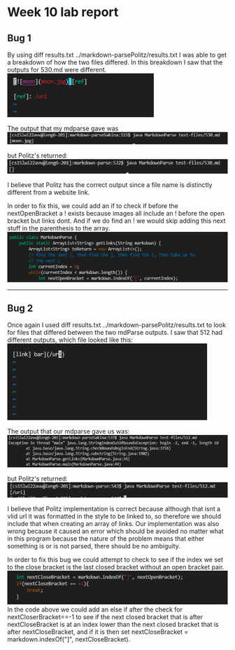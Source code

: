 # Week 10 lab report
## Bug 1
By using diff results.txt ../markdown-parsePolitz/results.txt I was able
to get a breakdown of how the two files differed. In this breakdown I saw that the
outputs for 530.md were different. 
![Image](bug1file.png)

The output that my mdparse gave was 
![Image](bug1outputour.png)


 but Politz's returned:
![Image](bug1outputPolitz.png)
 
  I believe that Politz has the correct output since a file name is distinctly different from a website link. 

  In order to fix this, we could add an if to check if before the nextOpenBracket a ! exists because images all include an ! before the open bracket but links dont. And if we do find an ! we would skip adding this next stuff in the parenthesis to the array.
  ![Image](bug1Fix.png)


  ---

  ## Bug 2
  Once again I used diff results.txt ../markdown-parsePolitz/results.txt to look for files that differed between the two mdParse outputs. I saw that 512 had different outputs, which file looked like this:
  ![Image](bug2file.png)

  The output that our mdparse gave us was:
   ![Image](bug2outputour.png)

   
   
   but Politz's returned:
   ![Image](bug2outputpolitz.png)


I believe that Politz implementation is correct because although that isnt a vlid url it was formatted in the style to be linked to, so therefore we should include that when creating an array of links. Our implementation was also wrong because it caused an error which should be avoided no matter what in this program because the nature of the problem means that either something is or is not parsed, there should be no ambiguity. 

In order to fix this bug we could attempt to check to see if the index we set to the close bracket is the last closed bracket without an open bracket pair.
![Image](bug2fix.png)
In the code above we could add an else if after the check for nextCloserBracket==-1 to see if the next closed bracket that is after nextCloseBracket is at an index lower than the next closed bracket that is after nextCloseBracket, and if it is then set nextCloseBracket = markdown.indexOf("]", nextCloseBracket).